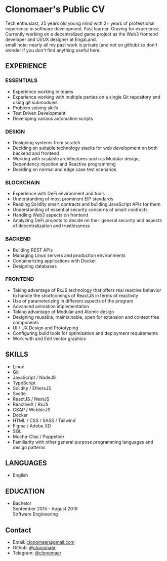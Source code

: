 # Clonomaer's Public CV

Tech enthusiast, 25 years old young mind with 2+ years of professional experience in software development. Fast learner. Craving for experience.  
Currently working on a decentralized game project as the Web3 frontend developer and UI/UX designer at EngaLand.  
small note: nearly all my past work is private (and not on github) so don't wonder if you don't find anything useful here.  

## EXPERIENCE

### ESSENTIALS

- Experience working in teams
- Experience working with multiple parties on a single Git repository and using git submodules
- Problem solving skills
- Test Driven Development
- Developing various automation scripts

### DESIGN

- Designing systems from scratch
- Deciding on suitable technology stacks for web development on both backend and frontend
- Working with scalable architectures such as Modular design, Dependency injection and Reactive programming
- Deciding on normal and edge case test scenarios

### BLOCKCHAIN

- Experience with DeFi environment and tools
- Understanding of most prominent EIP standards
- Reading Solidity smart contracts and building JavaScript APIs for them
- Understanding of essential security concerns of smart contracts
- Handling Web3 aspects on frontend
- Analyzing DeFi projects to decide on their general security and aspects of decentralization and trustlessness

### BACKEND

- Building REST APIs
- Managing Linux servers and production environments
- Containerizing applications with Docker
- Designing databases

### FRONTEND

- Taking advantage of RxJS technology that offers real reactive behavior to handle the shortcomings of ReactJS in terms of reactivity
- Use of parameterizing in different aspects of the program
- Advanced animation implementation
- Taking advantage of Modular and Atomic design
- Designing reusable, maintainable, open for extension and context free components
- UI / UX Design and Prototyping
- Configuring build tools for optimization and deployment requirements
- Work with and Edit vector graphics

## SKILLS

- Linux
- Git
- JavaScript / NodeJS
- TypeScript
- Solidity / EthersJS
- Svelte
- ReactJS / NextJS
- ReactiveX / RxJS
- GSAP / WobbleJS
- Docker
- HTML / CSS / SASS / Tailwind
- Figma / Adobe XD
- SQL
- Mocha-Chai / Puppeteer
- Familiarity with other general purpose programming languages and design patterns

## LANGUAGES

- English

## EDUCATION

- Bachelor  
  September 2015 - August 2019  
  Software Engineering

## Contact

- Email: [clonomaer@gmail.com](mailto:clonomaer@gmail.com)
- Github: [@clonomaer](https://github.com/clonomaer)
- Telegram: [@clonomaer](https://t.me/clonomaer)
